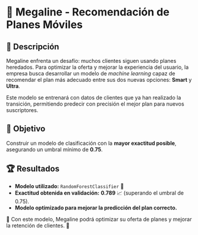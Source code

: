 # 📡 Megaline - Recomendación de Planes Móviles  

## 🚀 Descripción  

Megaline enfrenta un desafío: muchos clientes siguen usando planes heredados. Para optimizar la oferta y mejorar la experiencia del usuario, la empresa busca desarrollar un modelo de *machine learning* capaz de recomendar el plan más adecuado entre sus dos nuevas opciones: **Smart** y **Ultra**.  

Este modelo se entrenará con datos de clientes que ya han realizado la transición, permitiendo predecir con precisión el mejor plan para nuevos suscriptores.  

## 🎯 Objetivo  

Construir un modelo de clasificación con la **mayor exactitud posible**, asegurando un umbral mínimo de **0.75**.  

## 🏆 Resultados  

- **Modelo utilizado:** `RandomForestClassifier` 🌲  
- **Exactitud obtenida en validación:** **0.789** 📈 (superando el umbral de 0.75).  
- **Modelo optimizado para mejorar la predicción del plan correcto.**  

📌 Con este modelo, Megaline podrá optimizar su oferta de planes y mejorar la retención de clientes. 🚀  
